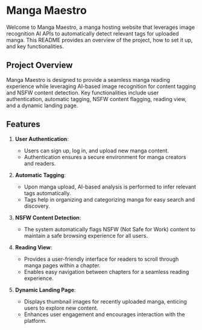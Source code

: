# Manga Maestro

Welcome to Manga Maestro, a manga hosting website that leverages image recognition AI APIs to automatically detect relevant tags for uploaded manga. This README provides an overview of the project, how to set it up, and key functionalities.

## Project Overview

Manga Maestro is designed to provide a seamless manga reading experience while leveraging AI-based image recognition for content tagging and NSFW content detection. Key functionalities include user authentication, automatic tagging, NSFW content flagging, reading view, and a dynamic landing page.

## Features

1. **User Authentication**:
   - Users can sign up, log in, and upload new manga content.
   - Authentication ensures a secure environment for manga creators and readers.

2. **Automatic Tagging**:
   - Upon manga upload, AI-based analysis is performed to infer relevant tags automatically.
   - Tags help in organizing and categorizing manga for easy search and discovery.

3. **NSFW Content Detection**:
   - The system automatically flags NSFW (Not Safe for Work) content to maintain a safe browsing experience for all users.

4. **Reading View**:
   - Provides a user-friendly interface for readers to scroll through manga pages within a chapter.
   - Enables easy navigation between chapters for a seamless reading experience.

5. **Dynamic Landing Page**:
   - Displays thumbnail images for recently uploaded manga, enticing users to explore new content.
   - Enhances user engagement and encourages interaction with the platform.
